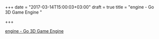 +++
date = "2017-03-14T15:00:03+03:00"
draft = true
title = "engine - Go 3D Game Engine "

+++

<p><a href="https://t.co/hEaOc5zmmC">engine - Go 3D Game Engine </a></p>
